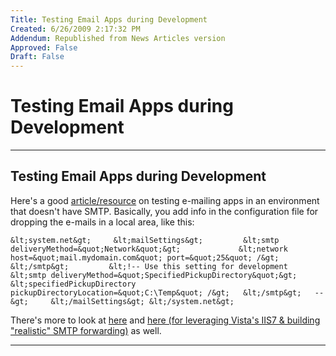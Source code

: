 ```yaml
---
Title: Testing Email Apps during Development
Created: 6/26/2009 2:17:32 PM
Addendum: Republished from News Articles version
Approved: False
Draft: False
---
```

# Testing Email Apps during Development

---

## Testing Email Apps during Development


Here's a good [article/resource](http://weblogs.asp.net/dfindley/archive/2006/04/23/Migrating-from-System.Web.Mail-to-System.Net.Mail.aspx) on testing e-mailing apps in an environment that doesn't have SMTP. Basically, you add info in the configuration file for dropping the e-mails in a local area, like this:



    &lt;system.net&gt;     &lt;mailSettings&gt;         &lt;smtp deliveryMethod=&quot;Network&quot;&gt;             &lt;network host=&quot;mail.mydomain.com&quot; port=&quot;25&quot; /&gt;         &lt;/smtp&gt;         &lt;!-- Use this setting for development   &lt;smtp deliveryMethod=&quot;SpecifiedPickupDirectory&quot;&gt;     &lt;specifiedPickupDirectory pickupDirectoryLocation=&quot;C:\Temp&quot; /&gt;   &lt;/smtp&gt;   --&gt;     &lt;/mailSettings&gt; &lt;/system.net&gt;

 There's more to look at [here](http://weblogs.asp.net/steveschofield/archive/2007/09/08/smtp-server-on-vista-using-port-25-and-587.aspx) and [here (for leveraging Vista's IIS7 & building "realistic" SMTP forwarding)](http://weblogs.asp.net/steveschofield/archive/2006/12/19/iis7-post-23-vista-and-smtp-server-where-is-it.aspx) as well.



---

